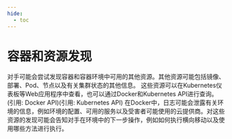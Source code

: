 ```yaml
---
hide:
  - toc
---
```


# 容器和资源发现

对手可能会尝试发现容器和容器环境中可用的其他资源。其他资源可能包括镜像、部署、Pod、节点以及有关集群状态的其他信息。  这些资源可以在Kubernetes仪表板等Web应用程序中查看，也可以通过Docker和Kubernetes API进行查询。(引用: Docker API)(引用: Kubernetes API) 在Docker中，日志可能会泄露有关环境的信息，例如环境的配置、可用的服务以及受害者可能使用的云提供商。对这些资源的发现可能会告知对手在环境中的下一步操作，例如如何执行横向移动以及使用哪些方法进行执行。
